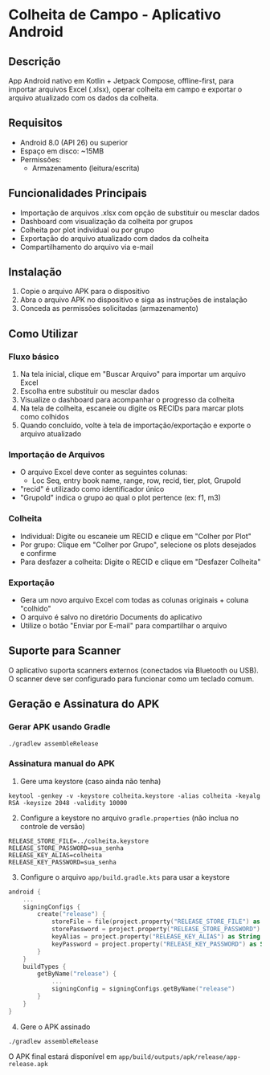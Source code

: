 # Colheita de Campo - Aplicativo Android

## Descrição
App Android nativo em Kotlin + Jetpack Compose, offline-first, para importar arquivos Excel (.xlsx), operar colheita em campo e exportar o arquivo atualizado com os dados da colheita.

## Requisitos
- Android 8.0 (API 26) ou superior
- Espaço em disco: ~15MB
- Permissões:
  - Armazenamento (leitura/escrita)

## Funcionalidades Principais
- Importação de arquivos .xlsx com opção de substituir ou mesclar dados
- Dashboard com visualização da colheita por grupos
- Colheita por plot individual ou por grupo
- Exportação do arquivo atualizado com dados da colheita
- Compartilhamento do arquivo via e-mail

## Instalação
1. Copie o arquivo APK para o dispositivo
2. Abra o arquivo APK no dispositivo e siga as instruções de instalação
3. Conceda as permissões solicitadas (armazenamento)

## Como Utilizar

### Fluxo básico
1. Na tela inicial, clique em "Buscar Arquivo" para importar um arquivo Excel
2. Escolha entre substituir ou mesclar dados
3. Visualize o dashboard para acompanhar o progresso da colheita
4. Na tela de colheita, escaneie ou digite os RECIDs para marcar plots como colhidos
5. Quando concluído, volte à tela de importação/exportação e exporte o arquivo atualizado

### Importação de Arquivos
- O arquivo Excel deve conter as seguintes colunas:
  - Loc Seq, entry book name, range, row, recid, tier, plot, GrupoId
- "recid" é utilizado como identificador único
- "GrupoId" indica o grupo ao qual o plot pertence (ex: f1, m3)

### Colheita
- Individual: Digite ou escaneie um RECID e clique em "Colher por Plot"
- Por grupo: Clique em "Colher por Grupo", selecione os plots desejados e confirme
- Para desfazer a colheita: Digite o RECID e clique em "Desfazer Colheita"

### Exportação
- Gera um novo arquivo Excel com todas as colunas originais + coluna "colhido"
- O arquivo é salvo no diretório Documents do aplicativo
- Utilize o botão "Enviar por E-mail" para compartilhar o arquivo

## Suporte para Scanner
O aplicativo suporta scanners externos (conectados via Bluetooth ou USB). O scanner deve ser configurado para funcionar como um teclado comum.

## Geração e Assinatura do APK

### Gerar APK usando Gradle
```
./gradlew assembleRelease
```

### Assinatura manual do APK
1. Gere uma keystore (caso ainda não tenha)
```
keytool -genkey -v -keystore colheita.keystore -alias colheita -keyalg RSA -keysize 2048 -validity 10000
```

2. Configure a keystore no arquivo `gradle.properties` (não inclua no controle de versão)
```
RELEASE_STORE_FILE=../colheita.keystore
RELEASE_STORE_PASSWORD=sua_senha
RELEASE_KEY_ALIAS=colheita
RELEASE_KEY_PASSWORD=sua_senha
```

3. Configure o arquivo `app/build.gradle.kts` para usar a keystore
```kotlin
android {
    ...
    signingConfigs {
        create("release") {
            storeFile = file(project.property("RELEASE_STORE_FILE") as String)
            storePassword = project.property("RELEASE_STORE_PASSWORD") as String
            keyAlias = project.property("RELEASE_KEY_ALIAS") as String
            keyPassword = project.property("RELEASE_KEY_PASSWORD") as String
        }
    }
    buildTypes {
        getByName("release") {
            ...
            signingConfig = signingConfigs.getByName("release")
        }
    }
}
```

4. Gere o APK assinado
```
./gradlew assembleRelease
```

O APK final estará disponível em `app/build/outputs/apk/release/app-release.apk`
